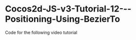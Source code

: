 Cocos2d-JS-v3-Tutorial-12---Positioning-Using-BezierTo
======================================================

Code for the following video tutorial 
